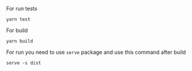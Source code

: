 For run tests

```
yarn test
```

For build

```
yarn build
```

For run you need to use `serve` package and use this command after build

```
serve -s dist
```
